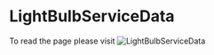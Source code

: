 # LightBulbServiceData

To read the page please visit ![LightBulbServiceData](https://padames.github.io/LightBulbServiceData/)

